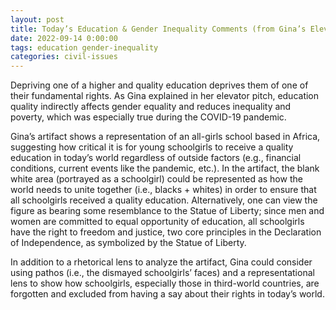 ```yaml
---
layout: post
title: Today’s Education & Gender Inequality Comments (from Gina’s Elevator Pitch)
date: 2022-09-14 0:00:00
tags: education gender-inequality
categories: civil-issues
---
```


Depriving one of a higher and quality education deprives them of one of their fundamental rights. As Gina explained in her elevator pitch, education quality indirectly affects gender equality and reduces inequality and poverty, which was especially true during the COVID-19 pandemic.

Gina’s artifact shows a representation of an all-girls school based in Africa, suggesting how critical it is for young schoolgirls to receive a quality education in today’s world regardless of outside factors (e.g., financial conditions, current events like the pandemic, etc.). In the artifact, the blank white area (portrayed as a schoolgirl) could be represented as how the world needs to unite together (i.e., blacks + whites) in order to ensure that all schoolgirls received a quality education. Alternatively, one can view the figure as bearing some resemblance to the Statue of Liberty; since men and women are committed to equal opportunity of education, all schoolgirls have the right to freedom and justice, two core principles in the Declaration of Independence, as symbolized by the Statue of Liberty.

In addition to a rhetorical lens to analyze the artifact, Gina could consider using pathos (i.e., the dismayed schoolgirls’ faces) and a representational lens to show how schoolgirls, especially those in third-world countries, are forgotten and excluded from having a say about their rights in today’s world.